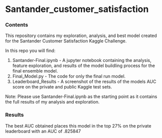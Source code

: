 # Santander_customer_satisfaction
### Contents
This repository contains my exploration, analysis, and best model created for the Santander Customer Satisfaction Kaggle Challenge.  

In this repo you will find:
1) Santander-Final.ipynb - A jupyter notebook containing the analysis, feature exploration, and results of the model buildling process for the final ensemble model.
2) Final_Model.py - The code for only the final run model.
3) Leaderboard_Results - A screenshot of the results of the models AUC score on the private and public Kaggle test sets.                    

Note: Please use Santander-Final.ipynb as the starting point as it contains the full results of my analysis and exploration.

### Results
The best AUC obtained places this model in the top 27% on the private leaderboard with an AUC of .825847

